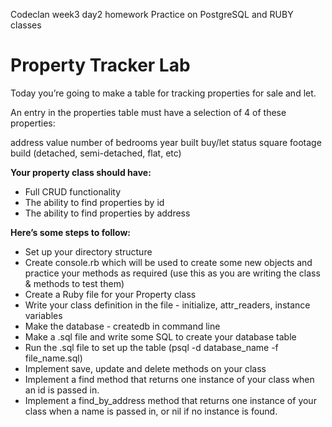 Codeclan week3 day2 homework
Practice on PostgreSQL and RUBY classes

# Property Tracker Lab
Today you’re going to make a table for tracking properties for sale and let.

An entry in the properties table must have a selection of 4 of these properties:

address
value
number of bedrooms
year built
buy/let status
square footage
build (detached, semi-detached, flat, etc)

**Your property class should have:**

- Full CRUD functionality
- The ability to find properties by id
- The ability to find properties by address

**Here’s some steps to follow:**

- Set up your directory structure
- Create console.rb which will be used to create some new objects and practice your methods as required (use this as you are writing the class & methods to test them)
- Create a Ruby file for your Property class
- Write your class definition in the file - initialize, attr_readers, instance variables
- Make the database - createdb in command line
- Make a .sql file and write some SQL to create your database table
- Run the .sql file to set up the table (psql -d database_name -f file_name.sql)
- Implement save, update and delete methods on your class
- Implement a find method that returns one instance of your class when an id is passed in.
- Implement a find_by_address method that returns one instance of your class when a name is passed in, or nil if no instance is found.
